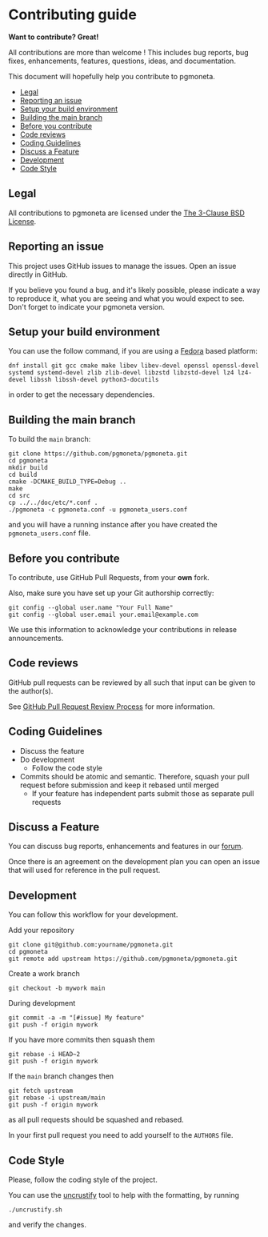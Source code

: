 # Contributing guide

**Want to contribute? Great!** 

All contributions are more than welcome ! This includes bug reports, bug fixes, enhancements, features, questions, ideas,
and documentation.

This document will hopefully help you contribute to pgmoneta.

* [Legal](#legal)
* [Reporting an issue](#reporting-an-issue)
* [Setup your build environment](#setup-your-build-environment)
* [Building the main branch](#building-the-main-branch)
* [Before you contribute](#before-you-contribute)
* [Code reviews](#code-reviews)
* [Coding Guidelines](#coding-guidelines)
* [Discuss a Feature](#discuss-a-feature)
* [Development](#development)
* [Code Style](#code-style)

## Legal

All contributions to pgmoneta are licensed under the [The 3-Clause BSD License](https://opensource.org/licenses/BSD-3-Clause).

## Reporting an issue

This project uses GitHub issues to manage the issues. Open an issue directly in GitHub.

If you believe you found a bug, and it's likely possible, please indicate a way to reproduce it, what you are seeing and what you would expect to see.
Don't forget to indicate your pgmoneta version. 

## Setup your build environment

You can use the follow command, if you are using a [Fedora](https://getfedora.org/) based platform:

```
dnf install git gcc cmake make libev libev-devel openssl openssl-devel systemd systemd-devel zlib zlib-devel libzstd libzstd-devel lz4 lz4-devel libssh libssh-devel python3-docutils
```

in order to get the necessary dependencies.

## Building the main branch

To build the `main` branch:

```
git clone https://github.com/pgmoneta/pgmoneta.git
cd pgmoneta
mkdir build
cd build
cmake -DCMAKE_BUILD_TYPE=Debug ..
make
cd src
cp ../../doc/etc/*.conf .
./pgmoneta -c pgmoneta.conf -u pgmoneta_users.conf
```

and you will have a running instance after you have created the `pgmoneta_users.conf` file.

## Before you contribute

To contribute, use GitHub Pull Requests, from your **own** fork.

Also, make sure you have set up your Git authorship correctly:

```
git config --global user.name "Your Full Name"
git config --global user.email your.email@example.com
```

We use this information to acknowledge your contributions in release announcements.

## Code reviews

GitHub pull requests can be reviewed by all such that input can be given to the author(s).

See [GitHub Pull Request Review Process](https://docs.github.com/en/pull-requests/collaborating-with-pull-requests/reviewing-changes-in-pull-requests/about-pull-request-reviews)
for more information.

## Coding Guidelines

* Discuss the feature
* Do development
  + Follow the code style
* Commits should be atomic and semantic. Therefore, squash your pull request before submission and keep it rebased until merged
  + If your feature has independent parts submit those as separate pull requests

## Discuss a Feature

You can discuss bug reports, enhancements and features in our [forum](https://github.com/pgmoneta/pgmoneta/discussions).

Once there is an agreement on the development plan you can open an issue that will used for reference in the pull request.

## Development

You can follow this workflow for your development.

Add your repository

```
git clone git@github.com:yourname/pgmoneta.git
cd pgmoneta
git remote add upstream https://github.com/pgmoneta/pgmoneta.git
```

Create a work branch

```
git checkout -b mywork main
```

During development

```
git commit -a -m "[#issue] My feature"
git push -f origin mywork
```

If you have more commits then squash them

```
git rebase -i HEAD~2
git push -f origin mywork
```

If the `main` branch changes then

```
git fetch upstream
git rebase -i upstream/main
git push -f origin mywork
```

as all pull requests should be squashed and rebased.

In your first pull request you need to add yourself to the `AUTHORS` file.

## Code Style

Please, follow the coding style of the project.

You can use the [uncrustify](http://uncrustify.sourceforge.net/) tool to help with the formatting, by running

```
./uncrustify.sh
```

and verify the changes.
